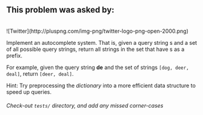 ## This problem was asked by:
<br>
![Twitter](http://pluspng.com/img-png/twitter-logo-png-open-2000.png)

Implement an autocomplete system. That is, given a query string s and a set of all possible query strings, return all strings in the set that have s as a prefix.

For example, given the query string __de__ and the set of strings `[dog, deer, deal]`, return `[deer, deal]`.

Hint: Try preprocessing the _dictionary_ into a more efficient data structure to speed up queries.
###### Check-out `tests/` directory, and add any missed corner-cases
